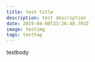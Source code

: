 ```yaml
---
title: test title
description: test description
date: 2019-04-08T23:26:48.703Z
image: testimg
tags: testtag
---
```

testbody

